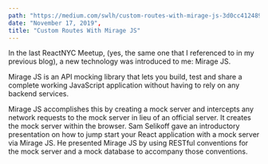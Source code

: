 ```yaml
---
path: "https://medium.com/swlh/custom-routes-with-mirage-js-3d0cc4124897"
date: "November 17, 2019",
title: "Custom Routes With Mirage JS"
---
```


In the last ReactNYC Meetup, (yes, the same one that I referenced to in my previous blog), a new technology was introduced to me: Mirage JS.

Mirage JS is an API mocking library that lets you build, test and share a complete working JavaScript application without having to rely on any backend services.

Mirage JS accomplishes this by creating a mock server and intercepts any network requests to the mock server in lieu of an official server. It creates the mock server within the browser. Sam Selikoff gave an introductory presentation on how to jump start your React application with a mock server via Mirage JS. He presented Mirage JS by using RESTful conventions for the mock server and a mock database to accompany those conventions.
